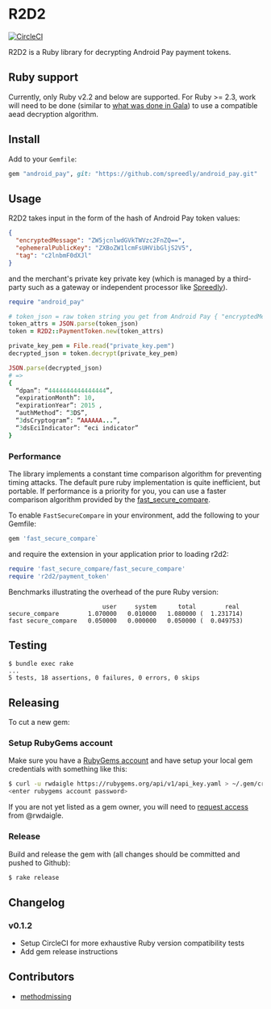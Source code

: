 # R2D2

[![CircleCI](https://circleci.com/gh/spreedly/r2d2.svg?style=svg)](https://circleci.com/gh/spreedly/r2d2)

R2D2 is a Ruby library for decrypting Android Pay payment tokens.

## Ruby support

Currently, only Ruby v2.2 and below are supported. For Ruby >= 2.3, work will need to be done (similar to [what was done in Gala](https://github.com/spreedly/gala/commit/0a4359ccdd5654b78747f9141645ca510ee255c2)) to use a compatible aead decryption algorithm.

## Install

Add to your `Gemfile`:

```ruby
gem "android_pay", git: "https://github.com/spreedly/android_pay.git"
```

## Usage

R2D2 takes input in the form of the hash of Android Pay token values:

```json
{
  "encryptedMessage": "ZW5jcnlwdGVkTWVzc2FnZQ==",
  "ephemeralPublicKey": "ZXBoZW1lcmFsUHVibGljS2V5",
  "tag": "c2lnbmF0dXJl"
}
```

and the merchant's private key private key (which is managed by a third-party such as a gateway or independent processor like [Spreedly](https://spreedly.com)).

```ruby
require "android_pay"

# token_json = raw token string you get from Android Pay { "encryptedMessage": "...", "tag": "...", ...}
token_attrs = JSON.parse(token_json)
token = R2D2::PaymentToken.new(token_attrs)

private_key_pem = File.read("private_key.pem")
decrypted_json = token.decrypt(private_key_pem)

JSON.parse(decrypted_json)
# =>
{
  “dpan”: “4444444444444444”,
  “expirationMonth”: 10,
  “expirationYear”: 2015 ,
  “authMethod”: “3DS”,
  “3dsCryptogram”: “AAAAAA...”,
  “3dsEciIndicator”: “eci indicator”
}
```

### Performance

The library implements a constant time comparison algorithm for preventing timing attacks. The default pure ruby implementation is quite inefficient, but portable. If performance is a priority for you, you can use a faster comparison algorithm provided by the [fast_secure_compare](https://github.com/daxtens/fast_secure_compare).

To enable `FastSecureCompare` in your environment, add the following to your Gemfile:

```ruby
gem 'fast_secure_compare`
```

and require the extension in your application prior to loading r2d2:

```ruby
require 'fast_secure_compare/fast_secure_compare'
require 'r2d2/payment_token'
```

Benchmarks illustrating the overhead of the pure Ruby version:

```
                          user     system      total        real
secure_compare        1.070000   0.010000   1.080000 (  1.231714)
fast secure_compare   0.050000   0.000000   0.050000 (  0.049753)
```

## Testing

```session
$ bundle exec rake
...
5 tests, 18 assertions, 0 failures, 0 errors, 0 skips
```

## Releasing

To cut a new gem:

### Setup RubyGems account

Make sure you have a [RubyGems account](https://rubygems.org) and have setup your local gem credentials with something like this:

```bash
$ curl -u rwdaigle https://rubygems.org/api/v1/api_key.yaml > ~/.gem/credentials; chmod 0600 ~/.gem/credentials
<enter rubygems account password>
```

If you are not yet listed as a gem owner, you will need to [request access](http://guides.rubygems.org/command-reference/#gem-owner) from @rwdaigle.

### Release

Build and release the gem with (all changes should be committed and pushed to Github):

```bash
$ rake release
```

## Changelog

### v0.1.2

* Setup CircleCI for more exhaustive Ruby version compatibility tests
* Add gem release instructions

## Contributors

* [methodmissing](https://github.com/methodmissing)
